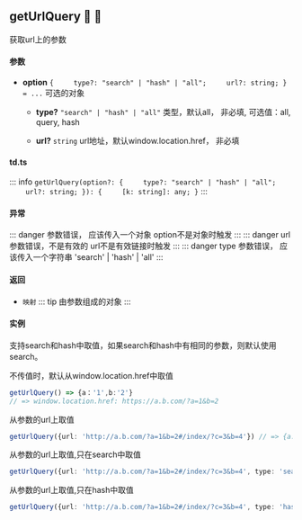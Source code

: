 ## getUrlQuery :tada: :100: 
获取url上的参数
#### 参数 
- **option** `{     type?: "search" | "hash" | "all";     url?: string; } = ...` 可选的对象
 
	- **type?** `"search" | "hash" | "all"` 类型，默认all， 非必填, 可选值：all, query, hash
 
	- **url?** `string` url地址，默认window.location.href， 非必填
 
#### td.ts
::: info
`getUrlQuery(option?: {     type?: "search" | "hash" | "all";     url?: string; }): {     [k: string]: any; }`
:::
#### 异常 
::: danger
参数错误， 应该传入一个对象 option不是对象时触发
:::
::: danger
url参数错误，不是有效的  url不是有效链接时触发
:::
::: danger
type 参数错误， 应该传入一个字符串 'search' | 'hash' | 'all'
:::
#### 返回 
- `映射` 
::: tip
由参数组成的对象
:::
#### 实例 
支持search和hash中取值，如果search和hash中有相同的参数，则默认使用search。

不传值时，默认从window.location.href中取值


```ts
getUrlQuery() => {a：'1',b:'2'}
// => window.location.href: https://a.b.com/?a=1&b=2
```
从参数的url上取值


```ts
getUrlQuery({url: 'http://a.b.com/?a=1&b=2#/index/?c=3&b=4'}) // => {a: '1', b: '2', c: '3'}
```
从参数的url上取值,只在search中取值


```ts
getUrlQuery({url: 'http://a.b.com/?a=1&b=2#/index/?c=3&b=4', type: 'search'}) // => {id: '1', b: '2'}
```
从参数的url上取值,只在hash中取值


```ts
getUrlQuery({url: 'http://a.b.com/?a=1&b=2#/index/?c=3&b=4', type: 'hash'}) // => {c: '3', b: '4'}
```
